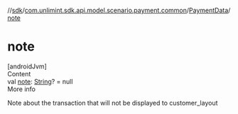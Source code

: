 //[sdk](../../../index.md)/[com.unlimint.sdk.api.model.scenario.payment.common](../index.md)/[PaymentData](index.md)/[note](note.md)



# note  
[androidJvm]  
Content  
val [note](note.md): [String](https://kotlinlang.org/api/latest/jvm/stdlib/kotlin/-string/index.html)? = null  
More info  


Note about the transaction that will not be displayed to customer_layout

  



